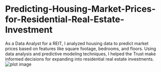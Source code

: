 # Predicting-Housing-Market-Prices-for-Residential-Real-Estate-Investment
As a Data Analyst for a REIT, I analyzed housing data to predict market prices based on features like square footage, bedrooms, and floors. Using data analysis and predictive modeling techniques, I helped the Trust make informed decisions for expanding into residential real estate investments.
![plot image](https://github.com/user-attachments/assets/0cfb5e6c-e770-42f5-98a6-7076a310d785)
